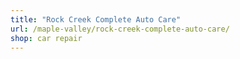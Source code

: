 ```yaml
---
title: "Rock Creek Complete Auto Care"
url: /maple-valley/rock-creek-complete-auto-care/
shop: car repair
---
```

